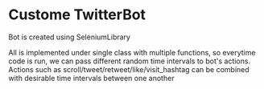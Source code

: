 # Custome TwitterBot

Bot is created using SeleniumLibrary

All is implemented under single class with multiple functions, so everytime code is run, we can pass different random time intervals to bot's actions.
Actions such as scroll/tweet/retweet/like/visit_hashtag can be combined with desirable time intervals between one another
